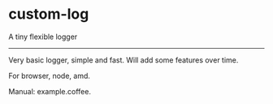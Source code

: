 # custom-log
A tiny flexible logger

___
Very basic logger, simple and fast. Will add some features over time.

For browser, node, amd.

Manual: example.coffee.